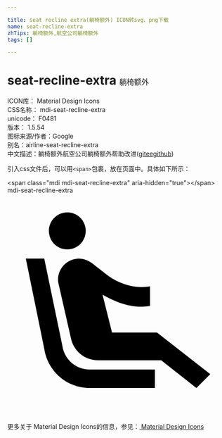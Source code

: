 ```yaml
---

title: seat recline extra(躺椅额外) ICON转svg、png下载
name: seat-recline-extra
zhTips: 躺椅额外,航空公司躺椅额外
tags: []

---
```


# seat-recline-extra  <small style="font-size: 60%;font-weight: 100">躺椅额外</small>


<div class="detail-page">
<p>
<span>
ICON库：
<span class="badge-secondary badge">Material Design Icons</span> 
</span>
<br/>
<span>
CSS名称：
<span class="badge-secondary badge">mdi-seat-recline-extra</span> 
</span>
<br/>
<span>
unicode：
<span class="badge-secondary badge">F0481</span> 
<copy-btn content='F0481' btn-title=""></copy-btn>
<copy-btn :content='String.fromCodePoint(parseInt("F0481", 16))' btn-title="复制U"></copy-btn>
</span>
<br/>
<span>
版本：
<span class="badge-secondary badge">1.5.54</span> 
</span>
<br/>
<span>图标来源/作者：<span class="badge-light badge">Google</span></span> 
<br/>
<span>别名：<span class="badge-light badge">airline-seat-recline-extra</span></span><br/><span class="zh-detail">中文描述：<span class="badge-primary badge">躺椅额外</span><span class="badge-primary badge">航空公司躺椅额外</span><span class="help-link"><span>帮助改进</span>(<a href="https://gitee.com/liuwave/icon-helper/edit/master/json/material/seat-recline-extra.json" target="_blank" rel="noopener noreferrer">gitee</a><a href="https://github.com/liuwave/icon-helper/edit/master/json/material/seat-recline-extra.json" target="_blank" rel="noopener noreferrer">github</a></span>)</span><br/>
</p>
</div>
<div class="alert alert-dark">
  <i class="mdi mdi-seat-recline-extra mdi-48px"></i>
  <i class="mdi mdi-seat-recline-extra mdi-36px"></i>
  <i class="mdi mdi-seat-recline-extra mdi-24px"></i>
  <i class="mdi mdi-seat-recline-extra mdi-18px"></i>
</div>
<div>
  <p>引入css文件后，可以用<code>&lt;span&gt;</code>包裹，放在页面中。具体如下所示：    
  </p>
  <div class="alert alert-primary" style="font-size: 14px">
    &lt;span class="mdi mdi-seat-recline-extra" aria-hidden="true"&gt;&lt;/span&gt;
    <copy-btn content='<span class="mdi mdi-seat-recline-extra" aria-hidden="true"></span>'></copy-btn>
  </div>
  <div class="alert alert-secondary">
    <i class="mdi mdi-seat-recline-extra"
    style="font-size: 24px"
    aria-hidden="true"></i> mdi-seat-recline-extra
    <copy-btn content="mdi-seat-recline-extra" btn-title="复制图标名称"></copy-btn>
  </div>
</div>
<div id="svg" class="svg-wrap">
<svg xmlns="http://www.w3.org/2000/svg" viewBox="0 0 24 24"><path d="M5.35,5.64C4.45,5 4.23,3.76 4.86,2.85C5.5,1.95 6.74,1.73 7.65,2.36C8.55,3 8.77,4.24 8.14,5.15C7.5,6.05 6.26,6.27 5.35,5.64M16,19H8.93C7.45,19 6.19,17.92 5.97,16.46L4,7H2L4,16.76C4.37,19.2 6.47,21 8.94,21H16M16.23,15H11.35L10.32,10.9C11.9,11.79 13.6,12.44 15.47,12.12V10C13.84,10.3 12.03,9.72 10.78,8.74L9.14,7.47C8.91,7.29 8.65,7.17 8.38,7.09C8.06,7 7.72,6.97 7.39,7.03H7.37C6.14,7.25 5.32,8.42 5.53,9.64L6.88,15.56C7.16,17 8.39,18 9.83,18H16.68L20.5,21L22,19.5" /></svg>
</div>
<detail full-name='mdi-seat-recline-extra'></detail>
    
<div><p>更多关于 Material Design Icons的信息，参见：<a target="_blank" href="https://iconhelper.cn/material.html"> Material Design Icons</a>
</p></div>
